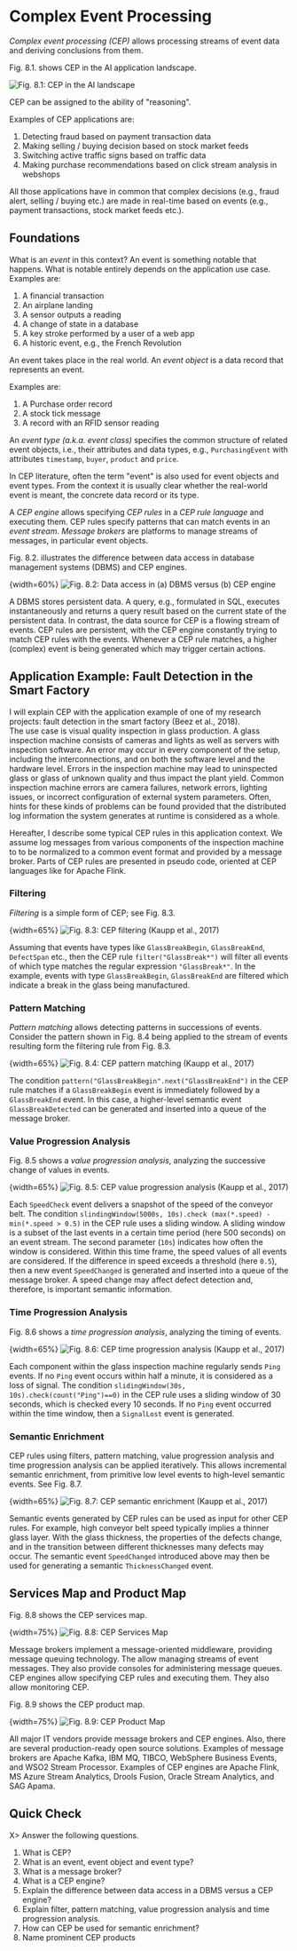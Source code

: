 
# Complex Event Processing

*Complex event processing (CEP)* allows processing streams of event data and deriving conclusions from them.

Fig. 8.1. shows CEP in the AI application landscape.

![Fig. 8.1: CEP in the AI landscape](images/AI_landscape-CEP.png)

CEP can be assigned to the ability of "reasoning". 


Examples of CEP applications are:

1. Detecting fraud based on payment transaction data
2. Making selling / buying decision based on stock market feeds
1. Switching active traffic signs based on traffic data
1. Making purchase recommendations based on click stream analysis in webshops

All those applications have in common that complex decisions (e.g., fraud alert, selling / buying etc.) are made in real-time based on events (e.g., payment transactions, stock market feeds etc.). 


## Foundations

What is an *event* in this context?
An event is something notable that happens.
What is notable entirely depends on the application use case. 
Examples are:

1. A financial transaction
1. An airplane landing
1. A sensor outputs a reading
1. A change of state in a database
1. A key stroke performed by a user of a web app
1. A historic event, e.g., the French Revolution

An event takes place in the real world.
An *event object* is a data record that represents an event.

Examples are:

1. A Purchase order record
1. A stock tick message
1. A record with an RFID sensor reading


An *event type (a.k.a. event class)* specifies the common structure of related event objects, i.e., their attributes and data types, e.g., `PurchasingEvent` with attributes `timestamp`, `buyer`, `product` and `price`.

In CEP literature, often the term "event" is also used for event objects and event types. From the context it is usually clear whether the real-world event is meant, the concrete data record or its type.

A *CEP engine* allows specifying *CEP rules* in a *CEP rule language* and executing them. CEP rules specify patterns that can match events in an *event stream*. *Message brokers* are platforms to manage streams of messages, in particular event objects. 



Fig. 8.2. illustrates the difference between data access in database management systems (DBMS) and CEP engines.

{width=60%}
![Fig. 8.2: Data access in (a) DBMS versus (b) CEP engine](images/CEP_vs_DBMS.png)


A DBMS stores persistent data. A query, e.g., formulated in SQL, executes instantaneously and returns a query result based on the current state of the persistent data.
In contrast, the data source for CEP is a flowing stream of events. CEP rules are persistent, with the CEP engine constantly trying to match CEP rules with the events. Whenever a CEP rule matches, a higher (complex) event is being generated which may trigger certain actions. 




## Application Example: Fault Detection in the Smart Factory

I will explain CEP with the application example of one of my research projects: fault detection in the smart factory (Beez et al., 2018).  
The use case is visual quality inspection in glass production. A glass inspection machine consists of cameras and lights as well as servers with inspection software. 
An error may occur in every component of the setup, including the interconnections, and on both the software level and the hardware level. Errors in the inspection machine may lead to uninspected glass or glass of unknown quality and thus impact the plant yield.
Common inspection machine errors are camera failures, network errors, lighting issues, or incorrect configuration of external system parameters. 
Often, hints for these kinds of problems can be found provided that the distributed log information the system generates at runtime is considered as a whole. 

Hereafter, I describe some typical CEP rules in this application context. We assume log messages from various components of the inspection machine to to be normalized to a common event format and provided by a message broker. Parts of CEP rules are presented in pseudo code, oriented at CEP languages like for Apache Flink. 


### Filtering

*Filtering* is a simple form of CEP; see Fig. 8.3. 

{width=65%}
![Fig. 8.3: CEP filtering (Kaupp et al., 2017)](images/CEP_Filtering.jpg)


Assuming that events have types like `GlassBreakBegin`, `GlassBreakEnd`, `DefectSpan` etc., then the CEP rule `filter("GlassBreak*")` will filter all events of which type matches the regular expression `"GlassBreak*"`. In the example, events with type `GlassBreakBegin`, `GlassBreakEnd` are filtered which indicate a break in the glass being manufactured. 


### Pattern Matching

*Pattern matching* allows detecting patterns in successions of events. Consider the pattern shown in Fig. 8.4 being applied to the stream of events resulting form the filtering rule from Fig. 8.3.

{width=65%}
![Fig. 8.4: CEP pattern matching (Kaupp et al., 2017)](images/CEP_Pattern_Matching.jpg)

The condition `pattern("GlassBreakBegin".next("GlassBreakEnd")` in the CEP rule matches if a `GlassBreakBegin` event is immediately followed by a `GlassBreakEnd` event. In this case, a higher-level semantic event `GlassBreakDetected` can be generated and inserted into a queue of the message broker. 


### Value Progression Analysis

Fig. 8.5 shows a *value progression analysis*, analyzing the successive change of values in events. 


{width=65%}
![Fig. 8.5: CEP value progression analysis (Kaupp et al., 2017)](images/CEP_Value_Progression_Analysis.jpg)

Each `SpeedCheck` event delivers a snapshot of the speed of the conveyor belt. 
The condition `slindingWindow(5000s, 10s).check (max(*.speed) - min(*.speed > 0.5)` in the CEP rule uses a sliding window. A sliding window is a subset of the last events in a certain time period (here 500 seconds) on an event stream. The second parameter (`10s`) indicates how often the window is considered. Within this time frame, the speed values of all events are considered. 
If the difference in speed exceeds a threshold (here `0.5`), then a new event `SpeedChanged` is generated and inserted into a queue of the message broker. 
A speed change may affect defect detection and, therefore, is important semantic information. 


### Time Progression Analysis

Fig. 8.6 shows a *time progression analysis*, analyzing the timing of events. 


{width=65%}
![Fig. 8.6: CEP time progression analysis (Kaupp et al., 2017)](images/CEP_Time_Progression_Analysis.jpg)

Each component within the glass inspection machine regularly sends `Ping` events. If no `Ping` event occurs within half a minute, it is considered as a loss of signal. 
The condition `slidingWindow(30s, 10s).check(count("Ping")==0)` in the CEP rule uses a sliding window of 30 seconds, which is checked every 10 seconds. If no `Ping` event occurred within the time window, then a `SignalLost` event is generated.

 





### Semantic Enrichment

CEP rules using filters, pattern matching, value progression analysis and time progression analysis can be applied iteratively. This allows incremental semantic enrichment, from primitive low level events to high-level semantic events. See Fig. 8.7.


{width=65%}
![Fig. 8.7: CEP semantic enrichment (Kaupp et al., 2017)](images/CEP_Semantic_Enrichment.jpg)

Semantic events generated by CEP rules can be used as input for other CEP rules. For example, high conveyor belt speed typically implies a thinner glass layer. With the glass thickness, the properties of the defects change, and in the transition between different thicknesses many defects may occur. The semantic event `SpeedChanged` introduced above may then be used for generating a semantic `ThicknessChanged` event. 






## Services Map and Product Map

Fig. 8.8 shows the CEP services map. 

{width=75%}
![Fig. 8.8: CEP Services Map](images/CEP_SM.png)


Message brokers implement a message-oriented middleware, providing message queuing technology. The allow managing streams of event messages. They also provide consoles for administering message queues. 
CEP engines allow specifying CEP rules and executing them. They also allow monitoring CEP.  



Fig. 8.9 shows the CEP product map. 


{width=75%}
![Fig. 8.9: CEP Product Map](images/CEP_PM.png)

All major IT vendors provide message brokers and CEP engines. Also, there are several production-ready open source solutions. 
Examples of message brokers are Apache Kafka, IBM MQ, TIBCO, WebSphere Business Events, and WSO2 Stream Processor.
Examples of CEP engines are Apache Flink,  MS Azure Stream Analytics, Drools Fusion, Oracle Stream Analytics, and SAG Apama.




## Quick Check

X> Answer the following questions.

1. What is CEP?
1. What is an event, event object and event type?
2. What is a message broker?
2. What is a CEP engine? 
1. Explain the difference between data access in a DBMS versus a CEP engine?
2. Explain filter, pattern matching, value progression analysis and time progression analysis.
3. How can CEP be used for semantic enrichment?
1. Name prominent CEP products

